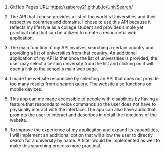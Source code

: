 1. GitHub Pages URL: https://zaberoy21.github.io/UnivSearch/

2. The API that I chose provides a list of the world's Universities and their respective countries and domains. I chose to use this API because it reflects my lifestyle as a college student and provides simple yet practical data that can be utilized to create a resourceful web application.

3. The main function of my API involves searching a certain country and providing a list of universities from that country. An additional application of my API is that once the list of universities is provided, the user may select a certain university from the list and clicking on it will open a link to the school's main web page. 

4. I made the website responsive by selecting an API that does not provide too many results from a search query. The website also functions on mobile devices.

5. This app can me made accessible to people with disabilities by having a feature that responds to voice commands so the user does not have to physically interact with the interface. The app can also have audio that prompts the user to interact and describes in detail the functions of the website. 

6. To improve the experience of my applicaiton and expand its capabilities, I will implement an additional option that will allow the user to directly search for a university by name. A filter would be implemented as well to make this searching process more practical. 
